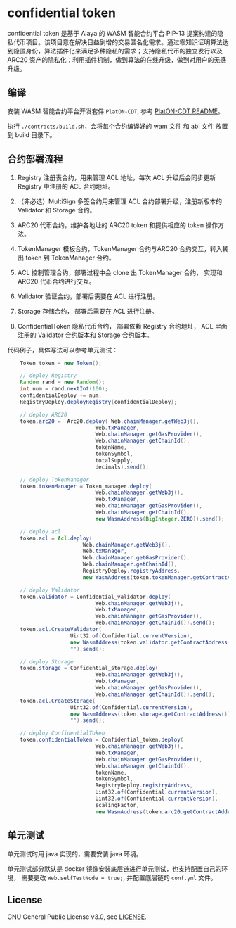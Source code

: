 
# confidential token

confidential token 是基于 Alaya 的 WASM 智能合约平台 PIP-13 提案构建的隐私代币项目。该项目意在解决日益剧增的交易匿名化需求。通过零知识证明算法达到隐匿身份，算法插件化来满足多种隐私的需求；支持隐私代币的独立发行以及 ARC20 资产的隐私化；利用插件机制，做到算法的在线升级，做到对用户的无感升级。

## 编译

安装 WASM 智能合约平台开发套件 `PlatON-CDT`, 参考 [PlatON-CDT README](https://github.com/PlatONnetwork/PlatON-CDT/blob/feature/wasm/README_cn.md)。

执行 `./contracts/build.sh`，会将每个合约编译好的 wam 文件 和 abi 文件 放置到 build 目录下。

## 合约部署流程

1. Registry 注册表合约，用来管理 ACL 地址，每次 ACL 升级后会同步更新 Registry 中注册的 ACL 合约地址。

2. （非必选）MultiSign 多签合约用来管理 ACL 合约部署升级，注册新版本的 Validator 和 Storage 合约。

3. ARC20 代币合约，维护各地址的 ARC20 token 和提供相应的 token 操作方法。

4. TokenManager 模板合约，TokenManager 合约与ARC20 合约交互，转入转出 token 到 TokenManager 合约。

5. ACL 控制管理合约，部署过程中会 clone 出 TokenManager 合约， 实现和 ARC20 代币合约进行交互。

6. Validator 验证合约，部署后需要在 ACL 进行注册。

7. Storage 存储合约， 部署后需要在 ACL 进行注册。

8. ConfidentialToken 隐私代币合约， 部署依赖 Registry 合约地址， ACL 里面注册的 Validator 合约版本和 Storage 合约版本。

代码例子，具体写法可以参考单元测试：

```java
    Token token = new Token();

    // deploy Registry
    Random rand = new Random();
    int num = rand.nextInt(100);
    confidentialDeploy += num;
    RegistryDeploy.deployRegistry(confidentialDeploy);

    // deploy ARC20
    token.arc20 =  Arc20.deploy( Web.chainManager.getWeb3j(),
                            Web.txManager,
                            Web.chainManager.getGasProvider(),
                            Web.chainManager.getChainId(),
                            tokenName,
                            tokenSymbol,
                            totalSupply,
                            decimals).send();

    // deploy TokenManager
    token.tokenManager = Token_manager.deploy(
                            Web.chainManager.getWeb3j(),
                            Web.txManager,
                            Web.chainManager.getGasProvider(),
                            Web.chainManager.getChainId(),
                            new WasmAddress(BigInteger.ZERO)).send();

    // deploy acl
    token.acl = Acl.deploy(
                        Web.chainManager.getWeb3j(),
                        Web.txManager,
                        Web.chainManager.getGasProvider(),
                        Web.chainManager.getChainId(),
                        RegistryDeploy.registryAddress,
                        new WasmAddress(token.tokenManager.getContractAddress())).send();

    // deploy Validator
    token.validator = Confidential_validator.deploy(
                            Web.chainManager.getWeb3j(),
                            Web.txManager,
                            Web.chainManager.getGasProvider(),
                            Web.chainManager.getChainId()).send();
    token.acl.CreateValidator(
                    Uint32.of(Confidential.currentVersion),
                    new WasmAddress(token.validator.getContractAddress()),
                    "").send();

    // deploy Storage
    token.storage = Confidential_storage.deploy(
                            Web.chainManager.getWeb3j(),
                            Web.txManager,
                            Web.chainManager.getGasProvider(),
                            Web.chainManager.getChainId()).send();
    token.acl.CreateStorage(
                    Uint32.of(Confidential.currentVersion),
                    new WasmAddress(token.storage.getContractAddress()),
                    "").send();

    // deploy ConfidentialToken
    token.confidentialToken = Confidential_token.deploy(
                            Web.chainManager.getWeb3j(),
                            Web.txManager,
                            Web.chainManager.getGasProvider(),
                            Web.chainManager.getChainId(),
                            tokenName,
                            tokenSymbol,
                            RegistryDeploy.registryAddress,
                            Uint32.of(Confidential.currentVersion),
                            Uint32.of(Confidential.currentVersion),
                            scalingFactor,
                            new WasmAddress(token.arc20.getContractAddress())).send();
```

## 单元测试

单元测试时用 java 实现的，需要安装 java 环境。

单元测试部分默认是 docker 镜像安装底层链进行单元测试，也支持配置自己的环境， 需要更改 `Web.selfTestNode = true;`, 并配置底层链的 `conf.yml` 文件。

## License

GNU General Public License v3.0, see [LICENSE](https://github.com/PlatONnetwork/PlatON-CDT/blob/master/LICENSE).